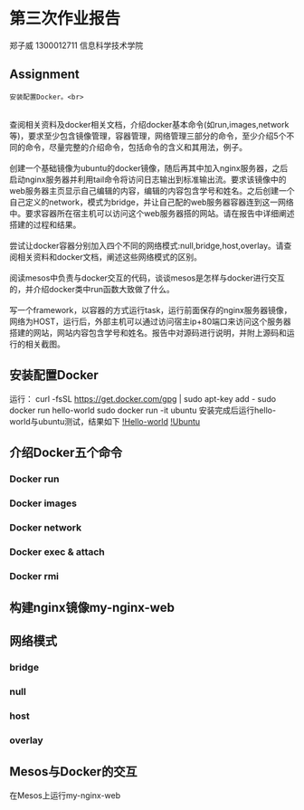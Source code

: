第三次作业报告
================
郑子威 1300012711 信息科学技术学院

Assignment
--------------
    安装配置Docker。<br>
<br>
    查阅相关资料及docker相关文档，介绍docker基本命令(如run,images,network等)，要求至少包含镜像管理，容器管理，网络管理三部分的命令，至少介绍5个不同的命令，尽量完整的介绍命令，包括命令的含义和其用法，例子。<br>
<br>
    创建一个基础镜像为ubuntu的docker镜像，随后再其中加入nginx服务器，之后启动nginx服务器并利用tail命令将访问日志输出到标准输出流。要求该镜像中的web服务器主页显示自己编辑的内容，编辑的内容包含学号和姓名。之后创建一个自己定义的network，模式为bridge，并让自己配的web服务器容器连到这一网络中。要求容器所在宿主机可以访问这个web服务器搭的网站。请在报告中详细阐述搭建的过程和结果。<br>
<br>
    尝试让docker容器分别加入四个不同的网络模式:null,bridge,host,overlay。请查阅相关资料和docker文档，阐述这些网络模式的区别。<br>
<br>
    阅读mesos中负责与docker交互的代码，谈谈mesos是怎样与docker进行交互的，并介绍docker类中run函数大致做了什么。<br>
<br>
    写一个framework，以容器的方式运行task，运行前面保存的nginx服务器镜像，网络为HOST，运行后，外部主机可以通过访问宿主ip+80端口来访问这个服务器搭建的网站，网站内容包含学号和姓名。报告中对源码进行说明，并附上源码和运行的相关截图。<br>

安装配置Docker
--------------
运行：
      curl -fsSL https://get.docker.com/gpg | sudo apt-key add -
      sudo docker run hello-world
      sudo docker run -it ubuntu
安装完成后运行hello-world与ubuntu测试，结果如下
[!Hello-world](https://github.com/Michealzzw/Operating-System-Mesos/raw/master/第三次作业/0.png)
[!Ubuntu](https://github.com/Michealzzw/Operating-System-Mesos/raw/master/第三次作业/1.png)

介绍Docker五个命令
-------------
### Docker run
### Docker images
### Docker network
### Docker exec & attach
### Docker rmi

构建nginx镜像my-nginx-web
-------------

网络模式
-------------
### bridge
### null
### host
### overlay

Mesos与Docker的交互
-------------

在Mesos上运行my-nginx-web

